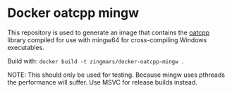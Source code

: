 Docker oatcpp mingw
===

This repository is used to generate an image that contains the [oatcpp](https://github.com/oatpp/oatpp) library compiled for use with mingw64 for cross-compiling Windows executables.

Build with: `docker build -t zingmars/docker-oatcpp-mingw .`

NOTE: This should only be used for testing. Because mingw uses pthreads the performance will suffer. Use MSVC for release builds instead.

